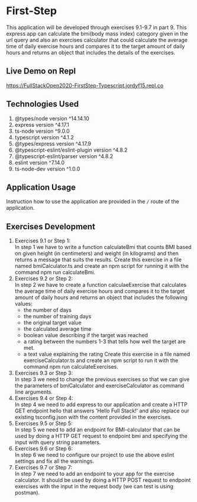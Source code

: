 # First-Step
This application will be developed through exercises 9.1-9.7 in part 9. This express app can calculate the bmi(body mass index) category given in the url query and also an exercises calculator that could calculate the average time of daily exercise hours and compares it to the target amount of daily hours and returns an object that includes the details of the exercises.

## Live Demo on Repl
https://FullStackOpen2020-FirstStep-Typescript.jordyf15.repl.co

## Technologies Used
1. @types/node version ^14.14.10
2. express version ^4.17.1
3. ts-node version ^9.0.0
4. typescript version ^4.1.2
5. @types/express version ^4.17.9
6. @typescript-eslint/eslint-plugin version ^4.8.2
7. @typescript-eslint/parser version ^4.8.2
8. eslint version ^7.14.0
9. ts-node-dev version ^1.0.0

## Application Usage
Instruction how to use the application are provided in the `/` route of the application.

## Exercises Development
1. Exercises 9.1 or Step 1:  
In step 1 we have to write a function calculateBmi that counts BMI based on given height (in centimeters) and weight (in kilograms) and then returns a message that suits the results. Create this exercise in a file named bmiCalculator.ts and create an npm script for running it with the command npm run calculateBmi.
2. Exercises 9.2 or Step 2:  
In step 2 we have to create a function calculaeExercise that calculates the average time of daily exercise hours and compares it to the target amount of daily hours and returns an object that includes the following values:  
    - the number of days
    - the number of training days
    - the original target value
    - the calculated average time
    - boolean value describing if the target was reached
    - a rating between the numbers 1-3 that tells how well the target are met.
    - a text value explaining the rating
Create this exercise in a file named exerciseCalculator.ts and create an npm script to run it with the command npm run calculateExercises.
3. Exercises 9.3 or Step 3:  
In step 3 we need to change the previous exercises so that we can give the parameters of bmiCalculator and exerciseCalculator as command line arguments.
4. Exercises 9.4 or Step 4:  
In step 4 we need to add express to our application and create a HTTP GET endpoint hello that answers 'Hello Full Stack!' and also replace our existing tsconfig.json with the content provided in the exercises.
5. Exercises 9.5 or Step 5:  
In step 5 we need to add an endpoint for BMI-calculator that can be used by doing a HTTP GET request to endpoint bmi and specifying the input with query string parameters.
6. Exercises 9.6 or Step 6:  
In step 6 we need to configure our project to use the above eslint settings and fix all the warnings.
7. Exercises 9.7 or Step 7:  
In step 7 we need to add an endpoint to your app for the exercise calculator. It should be used by doing a HTTP POST request to endpoint exercises with the input in the request body (we can test is using postman).


